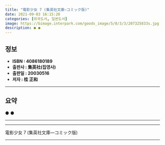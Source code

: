 ```yaml
---
title: "電影少女 7 (集英社文庫―コミック版)"
date: 2021-09-03 16:15:20
categories: [외국도서, 일본도서]
image: https://bimage.interpark.com/goods_image/5/8/3/3/207325833s.jpg
description: ● ●
---
```


## **정보**

- **ISBN : 4086180189**
- **출판사 : 集英社(집영사)**
- **출판일 : 20030516**
- **저자 : 桂 正和**

------



## **요약**

●  ●  

------



------


電影少女 7 (集英社文庫―コミック版) 

------


